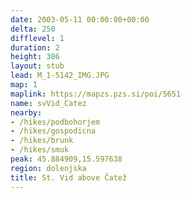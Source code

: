 ```yaml
---
date: 2003-05-11 00:00:00+00:00
delta: 250
difflevel: 1
duration: 2
height: 386
layout: stub
lead: M_1-5142_IMG.JPG
map: 1
maplink: https://mapzs.pzs.si/poi/5651
name: svVid_Catez
nearby:
- /hikes/podbohorjem
- /hikes/gospodicna
- /hikes/brunk
- /hikes/smuk
peak: 45.884909,15.597638
region: dolenjska
title: St. Vid above Čatež
---
```

